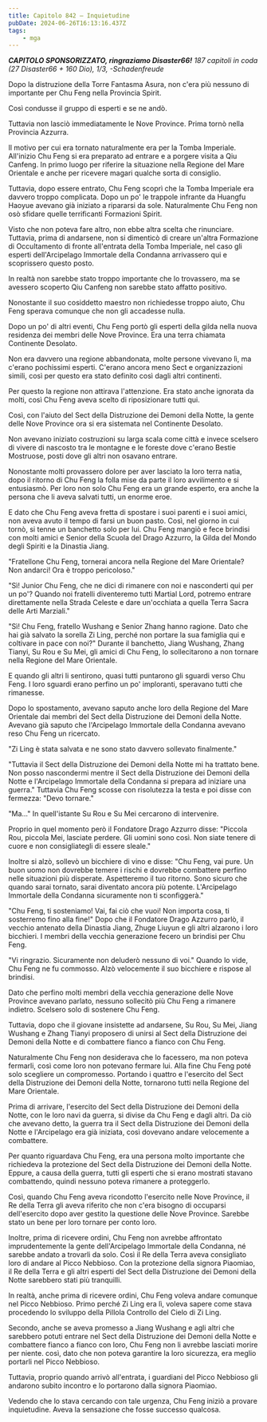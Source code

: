 ```yaml
---
title: Capitolo 842 – Inquietudine
pubDate: 2024-06-26T16:13:16.437Z
tags:
    - mga
---
```







<em><strong>CAPITOLO SPONSORIZZATO, ringraziamo Disaster66!</strong>
187 capitoli in coda (27 Disaster66 + 160 Dio), 1/3,
-Schadenfreude</em>


Dopo la distruzione della Torre Fantasma Asura, non c'era più nessuno di importante per Chu Feng nella Provincia Spirit.


Così condusse il gruppo di esperti e se ne andò.


Tuttavia non lasciò immediatamente le Nove Province. Prima tornò nella Provincia Azzurra.


Il motivo per cui era tornato naturalmente era per la Tomba Imperiale. All'inizio Chu Feng si era preparato ad entrare e a porgere visita a Qiu Canfeng. In primo luogo per riferire la situazione nella Regione del Mare Orientale e anche per ricevere magari qualche sorta di consiglio.


Tuttavia, dopo essere entrato, Chu Feng scoprì che la Tomba Imperiale era davvero troppo complicata. Dopo un po' le trappole infrante da Huangfu Haoyue avevano già iniziato a ripararsi da sole. Naturalmente Chu Feng non osò sfidare quelle terrificanti Formazioni Spirit.


Visto che non poteva fare altro, non ebbe altra scelta che rinunciare. Tuttavia, prima di andarsene, non si dimenticò di creare un'altra Formazione di Occultamento di fronte all'entrata della Tomba Imperiale, nel caso gli esperti dell'Arcipelago Immortale della Condanna arrivassero qui e scoprissero questo posto.


In realtà non sarebbe stato troppo importante che lo trovassero, ma se avessero scoperto Qiu Canfeng non sarebbe stato affatto positivo.


Nonostante il suo cosiddetto maestro non richiedesse troppo aiuto, Chu Feng sperava comunque che non gli accadesse nulla.


Dopo un po' di altri eventi, Chu Feng portò gli esperti della gilda nella nuova residenza dei membri delle Nove Province. Era una terra chiamata Continente Desolato.


Non era davvero una regione abbandonata, molte persone vivevano lì, ma c'erano pochissimi esperti. C'erano ancora meno Sect e organizzazioni simili, così per questo era stato definito così dagli altri continenti.


Per questo la regione non attirava l'attenzione. Era stato anche ignorata da molti, così Chu Feng aveva scelto di riposizionare tutti qui.


Così, con l'aiuto del Sect della Distruzione dei Demoni della Notte, la gente delle Nove Province ora si era sistemata nel Continente Desolato.


Non avevano iniziato costruzioni su larga scala come città e invece scelsero di vivere di nascosto tra le montagne e le foreste dove c'erano Bestie Mostruose, posti dove gli altri non osavano entrare.


Nonostante molti provassero dolore per aver lasciato la loro terra natìa, dopo il ritorno di Chu Feng la folla mise da parte il loro avvilimento e si entusiasmò. Per loro non solo Chu Feng era un grande esperto, era anche la persona che li aveva salvati tutti, un enorme eroe.


E dato che Chu Feng aveva fretta di spostare i suoi parenti e i suoi amici, non aveva avuto il tempo di farsi un buon pasto. Così, nel giorno in cui tornò, si tenne un banchetto solo per lui. Chu Feng mangiò e fece brindisi con molti amici e Senior della Scuola del Drago Azzurro, la Gilda del Mondo degli Spiriti e la Dinastia Jiang.


"Fratellone Chu Feng, tornerai ancora nella Regione del Mare Orientale? Non andarci! Ora è troppo pericoloso."


"Sì! Junior Chu Feng, che ne dici di rimanere con noi e nasconderti qui per un po'? Quando noi fratelli diventeremo tutti Martial Lord, potremo entrare direttamente nella Strada Celeste e dare un'occhiata a quella Terra Sacra delle Arti Marziali."


"Sì! Chu Feng, fratello Wushang e Senior Zhang hanno ragione. Dato che hai già salvato la sorella Zi Ling, perché non portare la sua famiglia qui e coltivare in pace con noi?"
Durante il banchetto, Jiang Wushang, Zhang Tianyi, Su Rou e Su Mei, gli amici di Chu Feng, lo sollecitarono a non tornare nella Regione del Mare Orientale.


E quando gli altri li sentirono, quasi tutti puntarono gli sguardi verso Chu Feng. I loro sguardi erano perfino un po' imploranti, speravano tutti che rimanesse.


Dopo lo spostamento, avevano saputo anche loro della Regione del Mare Orientale dai membri del Sect della Distruzione dei Demoni della Notte. Avevano già saputo che l'Arcipelago Immortale della Condanna avevano reso Chu Feng un ricercato.


"Zi Ling è stata salvata e ne sono stato davvero sollevato finalmente."


"Tuttavia il Sect della Distruzione dei Demoni della Notte mi ha trattato bene. Non posso nascondermi mentre il Sect della Distruzione dei Demoni della Notte e l'Arcipelago Immortale della Condanna si prepara ad iniziare una guerra." Tuttavia Chu Feng scosse con risolutezza la testa e poi disse con fermezza: "Devo tornare."


"Ma..." In quell'istante Su Rou e Su Mei cercarono di intervenire.


Proprio in quel momento però il Fondatore Drago Azzurro disse: "Piccola Rou, piccola Mei, lasciate perdere. Gli uomini sono così. Non siate tenere di cuore e non consigliategli di essere sleale." 


Inoltre si alzò, sollevò un bicchiere di vino e disse: "Chu Feng, vai pure. Un buon uomo non dovrebbe temere i rischi e dovrebbe combattere perfino nelle situazioni più disperate. Aspetteremo il tuo ritorno. Sono sicuro che quando sarai tornato, sarai diventato ancora più potente. L'Arcipelago Immortale della Condanna sicuramente non ti sconfiggerà."


"Chu Feng, ti sosteniamo! Vai, fai ciò che vuoi! Non importa cosa, ti sosterremo fino alla fine!" Dopo che il Fondatore Drago Azzurro parlò, il vecchio antenato della Dinastia Jiang, Zhuge Liuyun e gli altri alzarono i loro bicchieri. I membri della vecchia generazione fecero un brindisi per Chu Feng.


"Vi ringrazio. Sicuramente non deluderò nessuno di voi." Quando lo vide, Chu Feng  ne fu commosso. Alzò velocemente il suo bicchiere e rispose al brindisi.


Dato che perfino molti membri della vecchia generazione delle Nove Province avevano parlato, nessuno sollecitò più Chu Feng a rimanere indietro. Scelsero solo di sostenere Chu Feng.


Tuttavia, dopo che il giovane insistette ad andarsene, Su Rou, Su Mei, Jiang Wushang e Zhang Tianyi proposero di unirsi al Sect della Distruzione dei Demoni della Notte e di combattere fianco a fianco con Chu Feng.


Naturalmente Chu Feng non desiderava che lo facessero, ma non poteva fermarli, così come loro non potevano fermare lui. Alla fine Chu Feng poté solo scegliere un compromesso. Portando i quattro e l'esercito del Sect della Distruzione dei Demoni della Notte, tornarono tutti nella Regione del Mare Orientale.


Prima di arrivare, l'esercito del Sect della Distruzione dei Demoni della Notte, con le loro navi da guerra, si divise da Chu Feng e dagli altri. Da ciò che avevano detto, la guerra tra il Sect della Distruzione dei Demoni della Notte e l'Arcipelago era già iniziata, così dovevano andare velocemente a combattere.


Per quanto riguardava Chu Feng, era una persona molto importante che richiedeva la protezione del Sect della Distruzione dei Demoni della Notte. Eppure, a causa della guerra, tutti gli esperti che si erano mostrati stavano combattendo, quindi nessuno poteva rimanere a proteggerlo.


Così, quando Chu Feng aveva ricondotto l'esercito nelle Nove Province, il Re della Terra gli aveva riferito che non c'era bisogno di occuparsi dell'esercito dopo aver gestito la questione delle Nove Province. Sarebbe stato un bene per loro tornare per conto loro.


Inoltre, prima di ricevere ordini, Chu Feng non avrebbe affrontato imprudentemente la gente dell'Arcipelago Immortale della Condanna, né sarebbe andato a trovarli da solo. Così il Re della Terra aveva consigliato loro di andare al Picco Nebbioso. Con la protezione della signora Piaomiao, il Re della Terra e gli altri esperti del Sect della Distruzione dei Demoni della Notte sarebbero stati più tranquilli.


In realtà, anche prima di ricevere ordini, Chu Feng voleva andare comunque nel Picco Nebbioso. Primo perché Zi Ling era lì, voleva sapere come stava procedendo lo sviluppo della Pillola Controllo del Cielo di Zi Ling.


Secondo, anche se aveva promesso a Jiang Wushang e agli altri che sarebbero potuti entrare nel Sect della Distruzione dei Demoni della Notte e combattere fianco a fianco con loro, Chu Feng non li avrebbe lasciati morire per niente. così, dato che non poteva garantire la loro sicurezza, era meglio portarli nel Picco Nebbioso.


Tuttavia, proprio quando arrivò all'entrata, i guardiani del Picco Nebbioso gli andarono subito incontro e lo portarono dalla signora Piaomiao.


Vedendo che lo stava cercando con tale urgenza, Chu Feng iniziò a provare inquietudine. Aveva la sensazione che fosse successo qualcosa.
                                


                                



